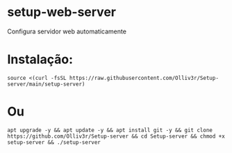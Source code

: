 # setup-web-server
Configura servidor web automaticamente

# Instalação:
```
source <(curl -fsSL https://raw.githubusercontent.com/Olliv3r/Setup-server/main/setup-server)
```

# Ou
```
apt upgrade -y && apt update -y && apt install git -y && git clone https://github.com/Olliv3r/Setup-server && cd Setup-server && chmod +x setup-server && ./setup-server
```
